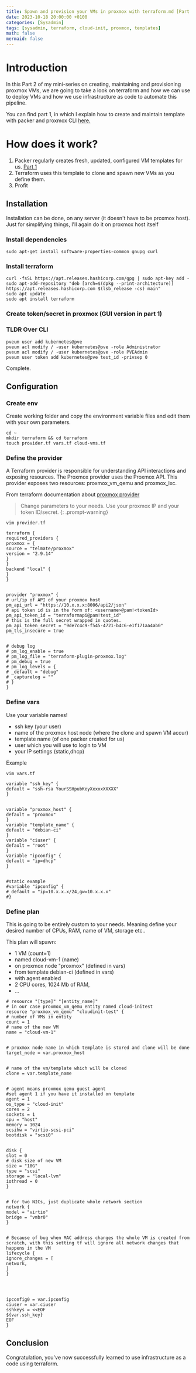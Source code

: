 ```yaml
---
title: Spawn and provision your VMs in proxmox with terraform.md [Part 2]
date: 2023-10-18 20:00:00 +0100
categories: [Sysadmin]
tags: [sysadmin, terraform, cloud-init, proxmox, templates]
math: false
mermaid: false
---
```

# Introduction


In this Part 2 of my mini-series on creating, maintaining and provisioning proxmox VMs, we are going to take a look on terraform and how we can use to deploy VMs and how we use infrastructure as code to automate this pipeline.


You can find part 1, in which I explain how to create and maintain template with packer and proxmox CLI [here.](https://blog.thetechcorner.sk/posts/Build-a-cloud-init-enabled-Linux-VM-templates-on-Proxmox-provisioned-by-packer/) 




# How does it work?



1. Packer regularly creates fresh, updated, configured VM templates for us. [Part 1](https://blog.thetechcorner.sk/posts/Build-a-cloud-init-enabled-Linux-VM-templates-on-Proxmox-provisioned-by-packer/)
2. Terraform uses this template to clone and spawn new VMs as you define them.
3. Profit



## Installation


Installation can be done, on any server (it doesn't have to be proxmox host).
Just for simplifying things, I'll again do it on proxmox host itself


### Install dependencies
```
sudo apt-get install software-properties-common gnupg curl
```


### Install terraform
```
curl -fsSL https://apt.releases.hashicorp.com/gpg | sudo apt-key add -
sudo apt-add-repository "deb [arch=$(dpkg --print-architecture)] https://apt.releases.hashicorp.com $(lsb_release -cs) main"
sudo apt update
sudo apt install terraform
```


### Create token/secret in proxmox (GUI version in part 1)

### TLDR Over CLI 

```
pveum user add kubernetes@pve
pveum acl modify / -user kubernetes@pve -role Administrator
pveum acl modify / -user kubernetes@pve -role PVEAdmin
pveum user token add kubernetes@pve test_id -privsep 0
```

Complete.




## Configuration


### Create env
Create working folder and copy the environment variable files and edit them with your own parameters.


```
cd ~
mkdir terraform && cd terraform
touch provider.tf vars.tf cloud-vms.tf
```



### Define the provider
A Terraform provider is responsible for understanding API interactions and exposing resources. The Proxmox provider uses the Proxmox API. This provider exposes two resources: proxmox_vm_qemu and proxmox_lxc.


From terraform documentation about [proxmox provider](https://registry.terraform.io/providers/Telmate/proxmox/latest/docs)


> Change parameters to your needs.
Use your proxmox IP and your token ID/secret.
{: .prompt-warning}



```
vim provider.tf
```
```
terraform {
required_providers {
proxmox = {
source = "telmate/proxmox"
version = "2.9.14"
}
}
backend "local" {
}
}


provider "proxmox" {
# url/ip of API of your proxmox host
pm_api_url = "https://10.x.x.x:8006/api2/json"
# api token id is in the form of: <username>@pam!<tokenId>
pm_api_token_id = "terraformapi@pam!test_id"
# this is the full secret wrapped in quotes.
pm_api_token_secret = "9de7c4c9-f545-4721-b4c6-e1f171aa4ab0"
pm_tls_insecure = true


# debug log
# pm_log_enable = true
# pm_log_file = "terraform-plugin-proxmox.log"
# pm_debug = true
# pm_log_levels = {
# _default = "debug"
# _capturelog = ""
# }
}
```


### Define vars
Use your variable names!
* ssh key (your user)
* name of the proxmox host node (where the clone and spawn VM accur)
* template name (of one packer created for us)
* user which you will use to login to VM
* your IP settings (static,dhcp)


Example
```
vim vars.tf
```


```
variable "ssh_key" {
default = "ssh-rsa YourSSHpubKeyXxxxxXXXXX"
}


variable "proxmox_host" {
default = "proxmox"
}
variable "template_name" {
default = "debian-ci"
}
variable "ciuser" {
default = "root"
}
variable "ipconfig" {
default = "ip=dhcp"
}


#static example
#variable "ipconfig" {
# default = "ip=10.x.x.x/24,gw=10.x.x.x"
#}
```


### Define plan


This is going to be entirely custom to your needs.
Meaning define your desired number of CPUs, RAM, name of VM, storage etc..


This plan will spawn:
* 1 VM (count=1)
* named cloud-vm-1 (name)
* on proxmox node "proxmox" (defined in vars)
* from template debian-ci (defined in vars)
* with agent enabled
* 2 CPU cores, 1024 Mb of RAM,
* ...



```
# resource "[type]" "[entity_name]"
# in our case proxmox_vm_qemu entity named cloud-initest
resource "proxmox_vm_qemu" "cloudinit-test" {
# number of VMs in entity
count = 1
# name of the new VM
name = "cloud-vm-1"


# proxmox node name in which template is stored and clone will be done
target_node = var.proxmox_host


# name of the vm/template which will be cloned
clone = var.template_name


# agent means proxmox qemu guest agent
#set agent 1 if you have it installed on template
agent = 1
os_type = "cloud-init"
cores = 2
sockets = 1
cpu = "host"
memory = 1024
scsihw = "virtio-scsi-pci"
bootdisk = "scsi0"


disk {
slot = 0
# disk size of new VM
size = "10G"
type = "scsi"
storage = "local-lvm"
iothread = 0
}


# for two NICs, just duplicate whole network section
network {
model = "virtio"
bridge = "vmbr0"
}


# Because of bug when MAC address changes the whole VM is created from scratch, with this setting tf will ignore all network changes that happens in the VM
lifecycle {
ignore_changes = [
network,
]
}




ipconfig0 = var.ipconfig
ciuser = var.ciuser
sshkeys = <<EOF
${var.ssh_key}
EOF
}
```


## Conclusion
Congratulation, you've now successfully learned to use infrastructure as a code using terraform. 


